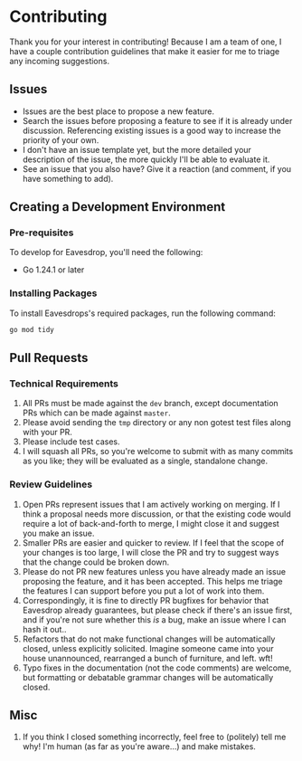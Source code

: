 # Contributing
Thank you for your interest in contributing! Because I am a team of one, I have a couple contribution guidelines that make it easier for me to triage any incoming suggestions.

## Issues
- Issues are the best place to propose a new feature.
- Search the issues before proposing a feature to see if it is already under discussion. Referencing existing issues is a good way to increase the priority of your own.
- I don't have an issue template yet, but the more detailed your description of the issue, the more quickly I'll be able to evaluate it.
- See an issue that you also have? Give it a reaction (and comment, if you have something to add).

## Creating a Development Environment
### Pre-requisites
To develop for Eavesdrop, you'll need the following:

- Go 1.24.1 or later

### Installing Packages
To install Eavesdrops's required packages, run the following command:

```sh
go mod tidy
```

## Pull Requests
### Technical Requirements
1. All PRs must be made against the `dev` branch, except documentation PRs which can be made against `master`.
1. Please avoid sending the `tmp` directory or any non gotest test files along with your PR.
1. Please include test cases.
1. I will squash all PRs, so you're welcome to submit with as many commits as you like; they will be evaluated as a single, standalone change.

### Review Guidelines
1. Open PRs represent issues that I am actively working on merging. If I think a proposal needs more discussion, or that the existing code would require a lot of back-and-forth to merge, I might close it and suggest you make an issue.
1. Smaller PRs are easier and quicker to review. If I feel that the scope of your changes is too large, I will close the PR and try to suggest ways that the change could be broken down.
1. Please do not PR new features unless you have already made an issue proposing the feature, and it has been accepted. This helps me triage the features I can support before you put a lot of work into them.
1. Correspondingly, it is fine to directly PR bugfixes for behavior that Eavesdrop already guarantees, but please check if there's an issue first, and if you're not sure whether this *is* a bug, make an issue where I can hash it out..
1. Refactors that do not make functional changes will be automatically closed, unless explicitly solicited. Imagine someone came into your house unannounced, rearranged a bunch of furniture, and left. wft!
1. Typo fixes in the documentation (not the code comments) are welcome, but formatting or debatable grammar changes will be automatically closed.

## Misc
1. If you think I closed something incorrectly, feel free to (politely) tell me why! I'm human (as far as you're aware...) and make mistakes.
